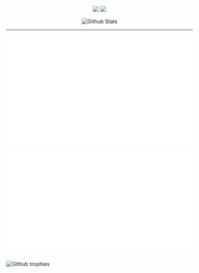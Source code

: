 <p align="center">
  <img src="https://img.shields.io/badge/code%20quality-A%20for%20effort-success" />
  <img src="https://wakatime.com/badge/user/1a9e844a-2d53-4714-af35-6e932a8bff92.svg"/>
</p>

<!-- https://github.com/anuraghazra/github-readme-stats -->
<p align="center">
  <img alt="Github Stats" width="500px" src="https://github-readme-stats.vercel.app/api?username=freya022&bg_color=30,e96443,904e95&title_color=fff&text_color=fff"/>
</p>

---

<p align="center">
  <!-- https://github.com/rahul-jha98/github-stats-transparent -->
  <img src="https://raw.githubusercontent.com/freya022/github-stats-transparent/output/generated/overview.svg"/>
  <img src="https://raw.githubusercontent.com/freya022/github-stats-transparent/output/generated/languages.svg"/>
</p>

<!-- https://github.com/ryo-ma/github-profile-trophy -->
![Github trophies](https://github-profile-trophy.vercel.app/?username=freya022&theme=radical&margin-w=5&margin-h=5&no-bg=true&column=-1)
